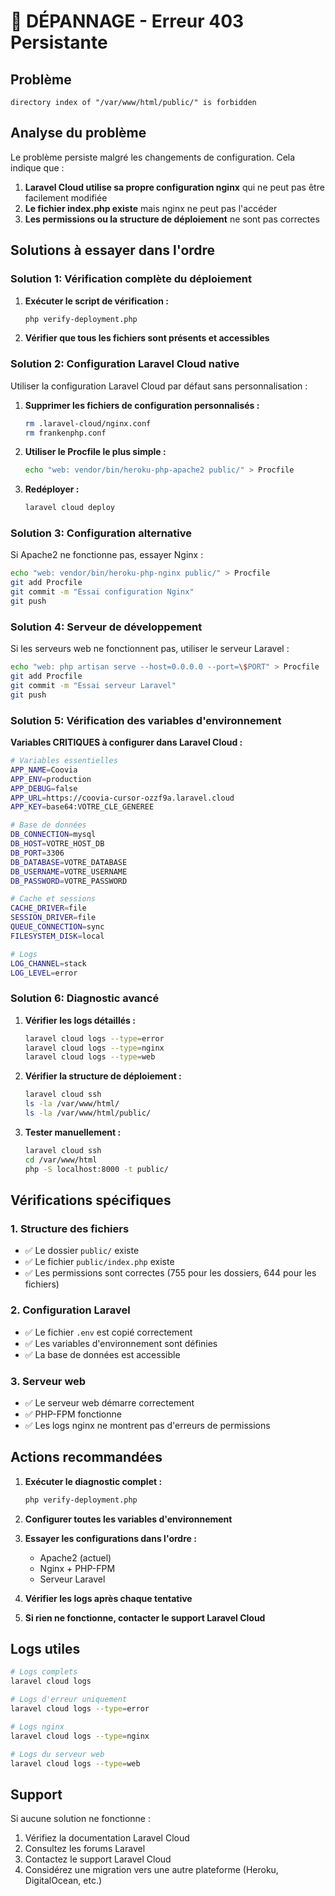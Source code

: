 # 🔧 DÉPANNAGE - Erreur 403 Persistante

## Problème
```
directory index of "/var/www/html/public/" is forbidden
```

## Analyse du problème

Le problème persiste malgré les changements de configuration. Cela indique que :

1. **Laravel Cloud utilise sa propre configuration nginx** qui ne peut pas être facilement modifiée
2. **Le fichier index.php existe** mais nginx ne peut pas l'accéder
3. **Les permissions ou la structure de déploiement** ne sont pas correctes

## Solutions à essayer dans l'ordre

### Solution 1: Vérification complète du déploiement

1. **Exécuter le script de vérification :**
   ```bash
   php verify-deployment.php
   ```

2. **Vérifier que tous les fichiers sont présents et accessibles**

### Solution 2: Configuration Laravel Cloud native

Utiliser la configuration Laravel Cloud par défaut sans personnalisation :

1. **Supprimer les fichiers de configuration personnalisés :**
   ```bash
   rm .laravel-cloud/nginx.conf
   rm frankenphp.conf
   ```

2. **Utiliser le Procfile le plus simple :**
   ```bash
   echo "web: vendor/bin/heroku-php-apache2 public/" > Procfile
   ```

3. **Redéployer :**
   ```bash
   laravel cloud deploy
   ```

### Solution 3: Configuration alternative

Si Apache2 ne fonctionne pas, essayer Nginx :

```bash
echo "web: vendor/bin/heroku-php-nginx public/" > Procfile
git add Procfile
git commit -m "Essai configuration Nginx"
git push
```

### Solution 4: Serveur de développement

Si les serveurs web ne fonctionnent pas, utiliser le serveur Laravel :

```bash
echo "web: php artisan serve --host=0.0.0.0 --port=\$PORT" > Procfile
git add Procfile
git commit -m "Essai serveur Laravel"
git push
```

### Solution 5: Vérification des variables d'environnement

**Variables CRITIQUES à configurer dans Laravel Cloud :**

```bash
# Variables essentielles
APP_NAME=Coovia
APP_ENV=production
APP_DEBUG=false
APP_URL=https://coovia-cursor-ozzf9a.laravel.cloud
APP_KEY=base64:VOTRE_CLE_GENEREE

# Base de données
DB_CONNECTION=mysql
DB_HOST=VOTRE_HOST_DB
DB_PORT=3306
DB_DATABASE=VOTRE_DATABASE
DB_USERNAME=VOTRE_USERNAME
DB_PASSWORD=VOTRE_PASSWORD

# Cache et sessions
CACHE_DRIVER=file
SESSION_DRIVER=file
QUEUE_CONNECTION=sync
FILESYSTEM_DISK=local

# Logs
LOG_CHANNEL=stack
LOG_LEVEL=error
```

### Solution 6: Diagnostic avancé

1. **Vérifier les logs détaillés :**
   ```bash
   laravel cloud logs --type=error
   laravel cloud logs --type=nginx
   laravel cloud logs --type=web
   ```

2. **Vérifier la structure de déploiement :**
   ```bash
   laravel cloud ssh
   ls -la /var/www/html/
   ls -la /var/www/html/public/
   ```

3. **Tester manuellement :**
   ```bash
   laravel cloud ssh
   cd /var/www/html
   php -S localhost:8000 -t public/
   ```

## Vérifications spécifiques

### 1. Structure des fichiers
- ✅ Le dossier `public/` existe
- ✅ Le fichier `public/index.php` existe
- ✅ Les permissions sont correctes (755 pour les dossiers, 644 pour les fichiers)

### 2. Configuration Laravel
- ✅ Le fichier `.env` est copié correctement
- ✅ Les variables d'environnement sont définies
- ✅ La base de données est accessible

### 3. Serveur web
- ✅ Le serveur web démarre correctement
- ✅ PHP-FPM fonctionne
- ✅ Les logs nginx ne montrent pas d'erreurs de permissions

## Actions recommandées

1. **Exécuter le diagnostic complet :**
   ```bash
   php verify-deployment.php
   ```

2. **Configurer toutes les variables d'environnement**

3. **Essayer les configurations dans l'ordre :**
   - Apache2 (actuel)
   - Nginx + PHP-FPM
   - Serveur Laravel

4. **Vérifier les logs après chaque tentative**

5. **Si rien ne fonctionne, contacter le support Laravel Cloud**

## Logs utiles

```bash
# Logs complets
laravel cloud logs

# Logs d'erreur uniquement
laravel cloud logs --type=error

# Logs nginx
laravel cloud logs --type=nginx

# Logs du serveur web
laravel cloud logs --type=web
```

## Support

Si aucune solution ne fonctionne :
1. Vérifiez la documentation Laravel Cloud
2. Consultez les forums Laravel
3. Contactez le support Laravel Cloud
4. Considérez une migration vers une autre plateforme (Heroku, DigitalOcean, etc.)
